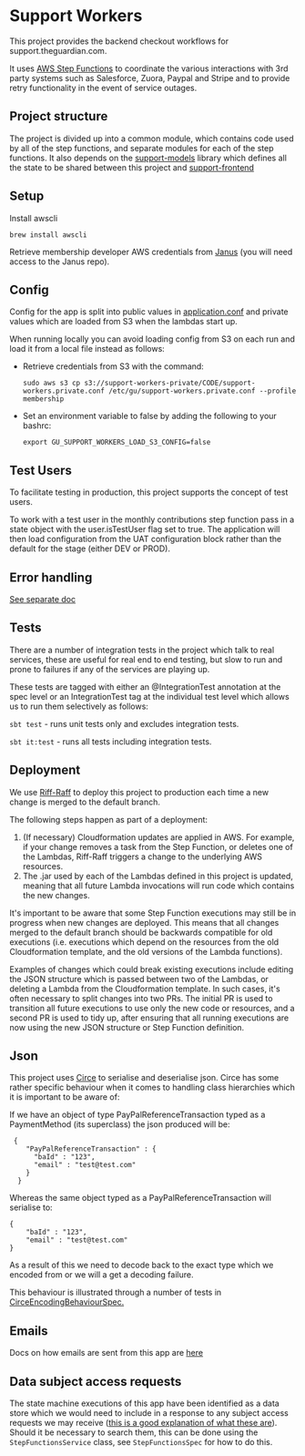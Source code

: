 Support Workers
===============

This project provides the backend checkout workflows for support.theguardian.com.

It uses [AWS Step Functions](https://aws.amazon.com/step-functions/) to coordinate the various interactions with 3rd party systems
such as Salesforce, Zuora, Paypal and Stripe and to provide retry functionality in the event of service outages.

## Project structure
The project is divided up into a common module, which contains code used by all of the step functions, and separate
modules for each of the step functions. It also depends on the [support-models](https://github.com/guardian/support-models) library which defines all the state to be shared between this project and [support-frontend](https://github.com/guardian/support-frontend)

## Setup

Install awscli
```
brew install awscli
```

Retrieve membership developer AWS credentials from [Janus](https://github.com/guardian/janus) (you will need access to the Janus repo).

## Config
Config for the app is split into public values in [application.conf](common/src/main/resources/application.conf)
and private values which are loaded from S3 when the lambdas start up.

When running locally you can avoid loading config from S3 on each run and load it from a local file instead as follows:

* Retrieve credentials from S3 with the command:

    `sudo aws s3 cp s3://support-workers-private/CODE/support-workers.private.conf /etc/gu/support-workers.private.conf --profile membership`

* Set an environment variable to false by adding the following to your bashrc:

    `export GU_SUPPORT_WORKERS_LOAD_S3_CONFIG=false`

## Test Users
To facilitate testing in production, this project supports the concept of test users.

To work with a test user in the monthly contributions step function pass in a state
object with the user.isTestUser flag set to true. The application will then load configuration
from the UAT configuration block rather than the default for the stage (either DEV or PROD).

## Error handling
[See separate doc](./docs/error-handling.md)

## Tests
There are a number of integration tests in the project which talk to real services, these are useful for real end to end testing, but slow to run and prone to failures if any of the services are playing up.

These tests are tagged with either an @IntegrationTest annotation at the spec level or an IntegrationTest tag at the individual test level which allows us to run them selectively as follows:

`sbt test` - runs unit tests only and excludes integration tests.

`sbt it:test` - runs all tests including integration tests.

## Deployment
We use [Riff-Raff](https://github.com/guardian/riff-raff) to deploy this project to production each time a new change is merged to the default branch.

The following steps happen as part of a deployment:

1. (If necessary) Cloudformation updates are applied in AWS. For example, if your change removes a task from the Step Function, or deletes one of the Lambdas, Riff-Raff triggers a change to the underlying AWS resources.
2. The .jar used by each of the Lambdas defined in this project is updated, meaning that all future Lambda invocations will run code which contains the new changes.

It's important to be aware that some Step Function executions may still be in progress when new changes are deployed. This means that all changes merged to the default branch should be backwards compatible for old executions (i.e. executions which depend on the resources from the old Cloudformation template, and the old versions of the Lambda functions).

Examples of changes which could break existing executions include editing the JSON structure which is passed between two of the Lambdas, or deleting a Lambda from the Cloudformation template. In such cases, it's often necessary to split changes into two PRs. The initial PR is used to transition all future executions to use only the new code or resources, and a second PR is used to tidy up, after ensuring that all running executions are now using the new JSON structure or Step Function definition.

## Json
This project uses [Circe](https://github.com/circe/circe) to serialise and deserialise json.
Circe has some rather specific behaviour when it comes to handling class hierarchies which it is important to be aware of:

If we have an object of type PayPalReferenceTransaction typed as a PaymentMethod (its superclass) the json produced will be:

     {
        "PayPalReferenceTransaction" : {
          "baId" : "123",
          "email" : "test@test.com"
        }
      }

Whereas the same object typed as a PayPalReferenceTransaction will serialise to:

    {
        "baId" : "123",
        "email" : "test@test.com"
    }

As a result of this we need to decode back to the exact type which we encoded from or we will a get a decoding failure.

This behaviour is illustrated through a number of tests in [CirceEncodingBehaviourSpec.](/src/test/scala/com/gu/support/workers/CirceEncodingBehaviourSpec.scala)

## Emails
Docs on how emails are sent from this app are [here](/docs/triggered-send-in-exact-target.md)

## Data subject access requests
The state machine executions of this app have been identified as a data store which we would need to include in a response to any subject
access requests we may receive ([this is a good explanation of what these are](https://ico.org.uk/media/for-organisations/documents/2014223/subject-access-code-of-practice.pdf)).
Should it be necessary to search them, this can be done using the `StepFunctionsService` class, see `StepFunctionsSpec` for how to do this.
